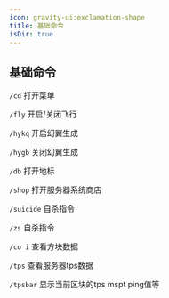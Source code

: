 ```yaml
---
icon: gravity-ui:exclamation-shape
title: 基础命令
isDir: true
---
```


## 基础命令

`/cd` 打开菜单

`/fly` 开启/关闭飞行

`/hykq` 开启幻翼生成

`/hygb` 关闭幻翼生成

`/db` 打开地标

`/shop` 打开服务器系统商店

`/suicide` 自杀指令

`/zs` 自杀指令

`/co i` 查看方块数据

`/tps` 查看服务器tps数据

`/tpsbar` 显示当前区块的tps mspt ping值等
